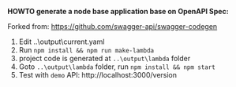 **HOWTO generate a node base application base on OpenAPI Spec:**

Forked from: https://github.com/swagger-api/swagger-codegen
1. Edit ..\output\current.yaml
2. Run `npm install && npm run make-lambda`
3. project code is generated at `..\output\lambda` folder
4. Goto `..\output\lambda` folder, run `npm install && npm start`
5. Test with `demo` API: http://localhost:3000/version